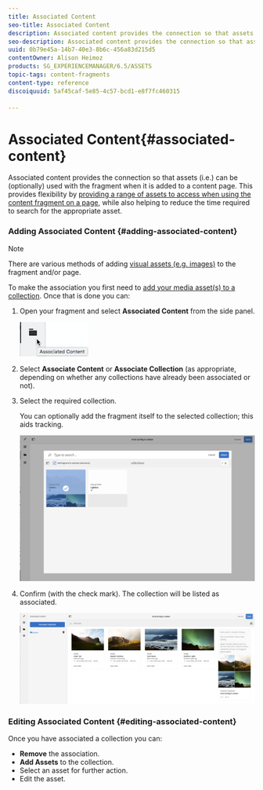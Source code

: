 ```yaml
---
title: Associated Content
seo-title: Associated Content
description: Associated content provides the connection so that assets can be (optionally) used with the fragment when it is added to a content page.
seo-description: Associated content provides the connection so that assets can be (optionally) used with the fragment when it is added to a content page.
uuid: 0b79e45a-14b7-40e3-8b6c-456a83d215d5
contentOwner: Alison Heimoz
products: SG_EXPERIENCEMANAGER/6.5/ASSETS
topic-tags: content-fragments
content-type: reference
discoiquuid: 5af45caf-5e85-4c57-bcd1-e8f7fc460315

---
```


# Associated Content{#associated-content}

Associated content provides the connection so that assets (i.e.) can be (optionally) used with the fragment when it is added to a content page. This provides flexibility by [providing a range of assets to access when using the content fragment on a page](../../sites/authoring/using/content-fragments.md#using-associated-content), while also helping to reduce the time required to search for the appropriate asset.

### Adding Associated Content {#adding-associated-content}

>[!NOTE]
>
>There are various methods of adding [visual assets (e.g. images)](../../assets/using/content-fragments.md#fragments-with-visual-assets) to the fragment and/or page.

To make the association you first need to [add your media asset(s) to a collection](../../assets/using/managing-collections-touch-ui.md#adding-assets-to-a-collection). Once that is done you can:

1. Open your fragment and select **Associated Content** from the side panel.

   ![](assets/chlimage_1-71.png)

1. Select **Associate Content** or **Associate Collection** (as appropriate, depending on whether any collections have already been associated or not).
1. Select the required collection.

   You can optionally add the fragment itself to the selected collection; this aids tracking. 

   ![](assets/cfm-6420-04.png)

1. Confirm (with the check mark). The collection will be listed as associated.

   ![](assets/cfm-6420-05.png)

### Editing Associated Content {#editing-associated-content}

Once you have associated a collection you can:

* **Remove** the association.
* **Add Assets** to the collection.
* Select an asset for further action.
* Edit the asset.

